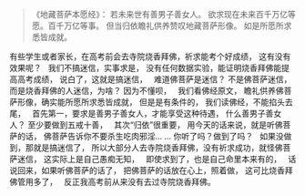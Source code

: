> 《地藏菩萨本愿经》：
> 若未来世有善男子善女人。
> 欲求现在未来百千万亿等愿。百千万亿等事。
> 但当归依瞻礼供养赞叹地藏菩萨形像。
> 如是所愿所求悉皆成就。

有些学生或者家长，在高考前会去寺院烧香拜佛，祈求能考个好成绩，
这有没有效果呢？
&nbsp;
我们不搞迷信，实事求是，
没有任何数据实验，能证明烧香拜佛能提高高考成绩，
说白了，这就是搞迷信，
&nbsp;
难道佛菩萨是迷信？
不是佛菩萨迷信，而是烧香拜佛的人迷信，为啥？
因为不懂呗，
&nbsp;
我们看佛经原文，
瞻礼供养佛菩萨形像，确实能所愿所求悉皆成就，
但是是有条件的，
我们读佛经，不能掐头去尾，
&nbsp;
首先第一，要求是善男子善女人，才能享受这种待遇，
什么善男子善女人？
至少要做到五戒十善，
&nbsp;
其次“归依”很重要，
用今天的话来说，就是听佛菩萨的话，
佛菩萨告诉你不要杀生吃肉邪淫... ... 
你听了吗？做到了吗？
&nbsp;
如果没做到，那就是搞迷信了，
所以大部分人去寺院烧香拜佛，没有祈求成功，就怪佛菩萨迷信，
这实际上是自己愚痴无知，
&nbsp;
即使求到了，也是自己命里本来有的，
&nbsp;
话说回来，如果听佛菩萨的话了，
把佛菩萨的话放在心上，照着做，
这可比烧香拜佛管用多了，
&nbsp;
反正我高考前从来没有去过寺院烧香拜佛。


